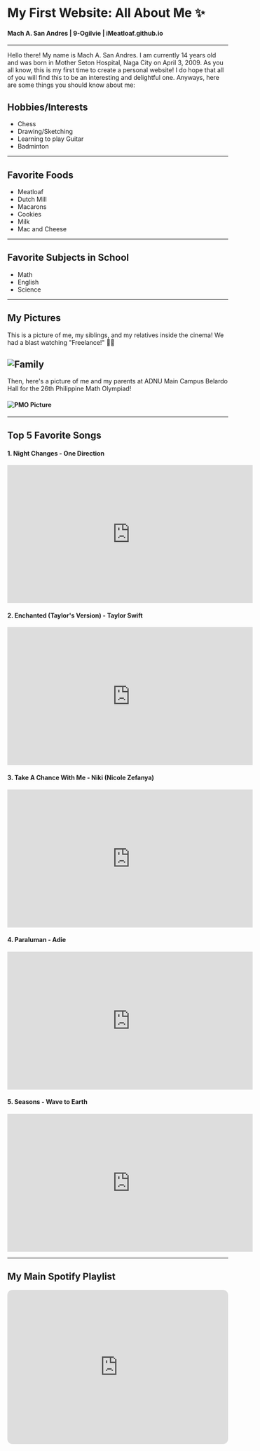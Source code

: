 # My First Website: All About Me ✨
#### Mach A. San Andres | 9-Ogilvie | iMeatloaf.github.io

---

Hello there! My name is Mach A. San Andres. I am currently 14 years old and was born in Mother Seton Hospital, Naga City on April 3, 2009. As you all know, this is my first time to create a personal website! I do hope that all of you will find this to be an interesting and delightful one. Anyways, here are some things you should know about me:

## **Hobbies/Interests**
- Chess
- Drawing/Sketching
- Learning to play Guitar
- Badminton

---

## **Favorite Foods**
- Meatloaf
- Dutch Mill
- Macarons
- Cookies
- Milk
- Mac and Cheese

---

## **Favorite Subjects in School**
- Math
- English
- Science

---

## **My Pictures**
  This is a picture of me, my siblings, and my relatives inside the cinema! We had a blast watching "Freelance!" 🎥🍿 
## ![Family](https://scontent.fmnl9-3.fna.fbcdn.net/v/t1.15752-9/387339303_6729270233774658_2084923186133202652_n.jpg?_nc_cat=100&ccb=1-7&_nc_sid=8cd0a2&_nc_eui2=AeF-hTrEfMRT1ZI_RHozAZoeM8J0TXBQC3kzwnRNcFALeUnFhUyF9jwluxH-iiYJzHE1I79f6vBbC4Y-C_-Yzn8e&_nc_ohc=UxZDqGRoiZ0AX_piTW1&_nc_ht=scontent.fmnl9-3.fna&oh=03_AdTIYBE9WQJ1fmR-lUpUGsOLm5-lfPeU9m6O2lspbBVqnw&oe=65977367)
  Then, here's a picture of me and my parents at ADNU Main Campus Belardo Hall for the 26th Philippine Math Olympiad! 
#### ![PMO Picture](https://scontent.fmnl33-3.fna.fbcdn.net/v/t1.15752-9/411647698_1324937014870044_4427651691500285839_n.jpg?_nc_cat=110&ccb=1-7&_nc_sid=8cd0a2&_nc_eui2=AeHlc1ijFb92mj9I5Ek9asehZEWBrrvo715kRYGuu-jvXoHzD0DJIN2Q6Qczw-eVKxGHl9UBZz-5voiCn9cNj11N&_nc_ohc=1OLxcrPCoc8AX_lRspR&_nc_ht=scontent.fmnl33-3.fna&oh=03_AdTUpE5ftJBh9y6IhbWlaQ4b3UTUkiv9iuXisniYaq7JSQ&oe=65B9FC3D)
---

## **Top 5 Favorite Songs**
#### **1. Night Changes - One Direction**
<iframe width="560" height="315" src="https://www.youtube.com/embed/syFZfO_wfMQ?si=oUIvwsBe54UQjey6" title="YouTube video player" frameborder="0" allow="accelerometer; autoplay; clipboard-write; encrypted-media; gyroscope; picture-in-picture; web-share" allowfullscreen></iframe>

#### **2. Enchanted (Taylor's Version) - Taylor Swift**
<iframe width="560" height="315" src="https://www.youtube.com/embed/igIfiqqVHtA?si=M5CW8hiMVwEyL2Eq" title="YouTube video player" frameborder="0" allow="accelerometer; autoplay; clipboard-write; encrypted-media; gyroscope; picture-in-picture; web-share" allowfullscreen></iframe>

#### **3. Take A Chance With Me - Niki (Nicole Zefanya)**
<iframe width="560" height="315" src="https://www.youtube.com/embed/iygXgP2nOF4?si=pQ8Iv03xZ_rMfONp" title="YouTube video player" frameborder="0" allow="accelerometer; autoplay; clipboard-write; encrypted-media; gyroscope; picture-in-picture; web-share" allowfullscreen></iframe>

#### **4. Paraluman - Adie**
<iframe width="560" height="315" src="https://www.youtube.com/embed/1ozScYqgUgw?si=duP1RjfUAImYp73b" title="YouTube video player" frameborder="0" allow="accelerometer; autoplay; clipboard-write; encrypted-media; gyroscope; picture-in-picture; web-share" allowfullscreen></iframe>

#### **5. Seasons - Wave to Earth**
<iframe width="560" height="315" src="https://www.youtube.com/embed/CnVVjLOGVoY?si=BxKNudYqTFz4K_je" title="YouTube video player" frameborder="0" allow="accelerometer; autoplay; clipboard-write; encrypted-media; gyroscope; picture-in-picture; web-share" allowfullscreen></iframe>

---

## **My Main Spotify Playlist**
<iframe style="border-radius:12px" src="https://open.spotify.com/embed/playlist/6TUT5fJhNEaObMjzskxGbt?utm_source=generator" width="100%" height="352" frameBorder="0" allowfullscreen="" allow="autoplay; clipboard-write; encrypted-media; fullscreen; picture-in-picture" loading="lazy"></iframe>
